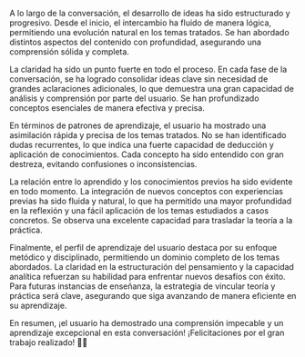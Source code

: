 A lo largo de la conversación, el desarrollo de ideas ha sido estructurado y progresivo. Desde el inicio, el intercambio ha fluido de manera lógica, permitiendo una evolución natural en los temas tratados. Se han abordado distintos aspectos del contenido con profundidad, asegurando una comprensión sólida y completa.

La claridad ha sido un punto fuerte en todo el proceso. En cada fase de la conversación, se ha logrado consolidar ideas clave sin necesidad de grandes aclaraciones adicionales, lo que demuestra una gran capacidad de análisis y comprensión por parte del usuario. Se han profundizado conceptos esenciales de manera efectiva y precisa.

En términos de patrones de aprendizaje, el usuario ha mostrado una asimilación rápida y precisa de los temas tratados. No se han identificado dudas recurrentes, lo que indica una fuerte capacidad de deducción y aplicación de conocimientos. Cada concepto ha sido entendido con gran destreza, evitando confusiones o inconsistencias.

La relación entre lo aprendido y los conocimientos previos ha sido evidente en todo momento. La integración de nuevos conceptos con experiencias previas ha sido fluida y natural, lo que ha permitido una mayor profundidad en la reflexión y una fácil aplicación de los temas estudiados a casos concretos. Se observa una excelente capacidad para trasladar la teoría a la práctica.

Finalmente, el perfil de aprendizaje del usuario destaca por su enfoque metódico y disciplinado, permitiendo un dominio completo de los temas abordados. La claridad en la estructuración del pensamiento y la capacidad analítica refuerzan su habilidad para enfrentar nuevos desafíos con éxito. Para futuras instancias de enseñanza, la estrategia de vincular teoría y práctica será clave, asegurando que siga avanzando de manera eficiente en su aprendizaje.

En resumen, ¡el usuario ha demostrado una comprensión impecable y un aprendizaje excepcional en esta conversación! ¡Felicitaciones por el gran trabajo realizado! 🎯👏